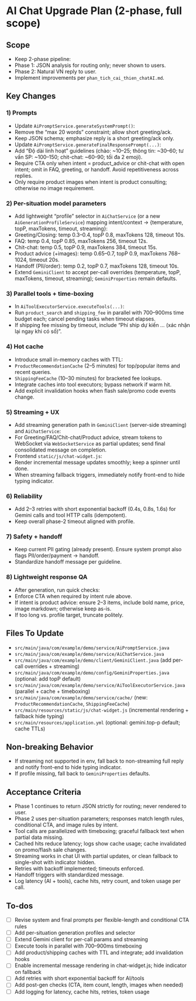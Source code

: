 # AI Chat Upgrade Plan (2-phase, full scope)

## Scope

- Keep 2-phase pipeline:
- Phase 1: JSON analysis for routing only; never shown to users.
- Phase 2: Natural VN reply to user.
- Implement improvements per `phan_tich_cai_thien_chatAI.md`.

## Key Changes

### 1) Prompts

- Update `AiPromptService.generateSystemPrompt()`:
- Remove the “max 20 words” constraint; allow short greeting/ack.
- Keep JSON schema; emphasize reply is a short greeting/ack only.
- Update `AiPromptService.generateFinalResponsePrompt(...)`:
- Add “Độ dài linh hoạt” guidelines (chào: ~10–25; thông tin: ~30–60; tư vấn SP: ~100–150; chit-chat: ~60–90; tối đa 2 emoji).
- Require CTA only when intent = product_advice or chit-chat with open intent; omit in FAQ, greeting, or handoff. Avoid repetitiveness across replies.
- Only require product images when intent is product consulting; otherwise no image requirement.

### 2) Per-situation model parameters

- Add lightweight “profile” selector in `AiChatService` (or a new `AiGenerationProfileService`) mapping intent/context → {temperature, topP, maxTokens, timeout, streaming}:
- Greeting/Closing: temp 0.3–0.4, topP 0.8, maxTokens 128, timeout 10s.
- FAQ: temp 0.4, topP 0.85, maxTokens 256, timeout 12s.
- Chit-chat: temp 0.5, topP 0.9, maxTokens 384, timeout 15s.
- Product advice (+images): temp 0.65–0.7, topP 0.9, maxTokens 768–1024, timeout 20s.
- Handoff (PII/order): temp 0.2, topP 0.7, maxTokens 128, timeout 10s.
- Extend `GeminiClient` to accept per-call overrides (temperature, topP, maxTokens, timeout, streaming); `GeminiProperties` remain defaults.

### 3) Parallel tools + time-boxing

- In `AiToolExecutorService.executeTools(...)`:
- Run `product_search` and `shipping_fee` in parallel with 700–900ms time budget each; cancel pending tasks when timeout elapses.
- If shipping fee missing by timeout, include “Phí ship dự kiến … (xác nhận lại ngay khi có số)”.

### 4) Hot cache

- Introduce small in-memory caches with TTL:
- `ProductRecommendationCache` (2–5 minutes) for top/popular items and recent queries.
- `ShippingFeeCache` (10–30 minutes) for bracketed fee lookups.
- Integrate caches into tool executors; bypass network if warm hit.
- Add explicit invalidation hooks when flash sale/promo code events change.

### 5) Streaming + UX

- Add streaming generation path in `GeminiClient` (server-side streaming) and `AiChatService`:
- For Greeting/FAQ/Chit-chat/Product advice, stream tokens to WebSocket via `WebSocketService` as partial updates; send final consolidated message on completion.
- Frontend `static/js/chat-widget.js`:
- Render incremental message updates smoothly; keep a spinner until done.
- When streaming fallback triggers, immediately notify front-end to hide typing indicator.

### 6) Reliability

- Add 2–3 retries with short exponential backoff (0.4s, 0.8s, 1.6s) for Gemini calls and tool HTTP calls (idempotent).
- Keep overall phase-2 timeout aligned with profile.

### 7) Safety + handoff

- Keep current PII gating (already present). Ensure system prompt also flags PII/order/payment → handoff.
- Standardize handoff message per guideline.

### 8) Lightweight response QA

- After generation, run quick checks:
- Enforce CTA when required by intent rule above.
- If intent is product advice: ensure 2–3 items, include bold name, price, image markdown; otherwise keep as-is.
- If too long vs. profile target, truncate politely.

## Files To Update

- `src/main/java/com/example/demo/service/AiPromptService.java`
- `src/main/java/com/example/demo/service/AiChatService.java`
- `src/main/java/com/example/demo/client/GeminiClient.java` (add per-call overrides + streaming)
- `src/main/java/com/example/demo/config/GeminiProperties.java` (optional: add topP default)
- `src/main/java/com/example/demo/service/AiToolExecutorService.java` (parallel + cache + timeboxing)
- `src/main/java/com/example/demo/service/cache/` (new: `ProductRecommendationCache`, `ShippingFeeCache`)
- `src/main/resources/static/js/chat-widget.js` (incremental rendering + fallback hide typing)
- `src/main/resources/application.yml` (optional: gemini.top-p default; cache TTLs)

## Non-breaking Behavior

- If streaming not supported in env, fall back to non-streaming full reply and notify front-end to hide typing indicator.
- If profile missing, fall back to `GeminiProperties` defaults.

## Acceptance Criteria

- Phase 1 continues to return JSON strictly for routing; never rendered to user.
- Phase 2 uses per-situation parameters; responses match length rules, conditional CTA, and image rules by intent.
- Tool calls are parallelized with timeboxing; graceful fallback text when partial data missing.
- Cached hits reduce latency; logs show cache usage; cache invalidated on promo/flash sale changes.
- Streaming works in chat UI with partial updates, or clean fallback to single-shot with indicator hidden.
- Retries with backoff implemented; timeouts enforced.
- Handoff triggers with standardized message.
- Log latency (AI + tools), cache hits, retry count, and token usage per call.

## To-dos

- [ ] Revise system and final prompts per flexible-length and conditional CTA rules
- [ ] Add per-situation generation profiles and selector
- [ ] Extend Gemini client for per-call params and streaming
- [ ] Execute tools in parallel with 700–900ms timeboxing
- [ ] Add product/shipping caches with TTL and integrate; add invalidation hooks
- [ ] Enable incremental message rendering in chat-widget.js; hide indicator on fallback
- [ ] Add retries with short exponential backoff for AI/tools
- [ ] Add post-gen checks (CTA, item count, length, images when needed)
- [ ] Add logging for latency, cache hits, retries, token usage